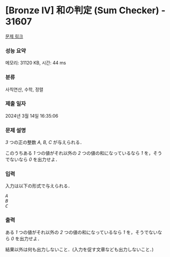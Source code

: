 # [Bronze IV] 和の判定 (Sum Checker) - 31607 

[문제 링크](https://www.acmicpc.net/problem/31607) 

### 성능 요약

메모리: 31120 KB, 시간: 44 ms

### 분류

사칙연산, 수학, 정렬

### 제출 일자

2024년 3월 14일 16:35:06

### 문제 설명

<p><var>3</var> つの正の整数 <var>A, B, C</var> が与えられる．</p>

<p>このうちある <var>1</var> つの値がそれ以外の <var>2</var> つの値の和になっているなら <var>1</var> を，そうでないなら <var>0</var> を出力せよ．</p>

### 입력 

 <p>入力は以下の形式で与えられる．</p>

<pre><var>A</var>
<var>B</var>
<var>C</var>
</pre>

### 출력 

 <p>ある <var>1</var> つの値がそれ以外の <var>2</var> つの値の和になっているなら <var>1</var> を，そうでないなら <var>0</var> を出力せよ．</p>

<p>結果以外は何も出力しないこと．(入力を促す文章なども出力しないこと．)</p>

